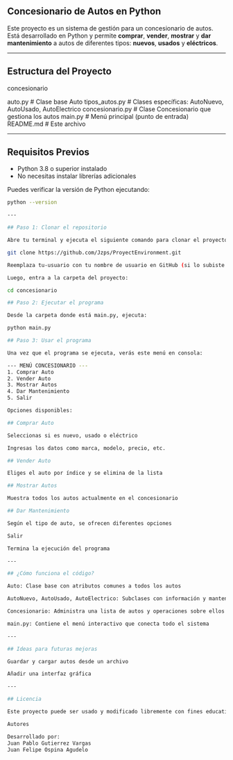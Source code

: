 ## Concesionario de Autos en Python

Este proyecto es un sistema de gestión para un concesionario de autos. Está desarrollado en Python y permite **comprar**, **vender**, **mostrar** y **dar mantenimiento** a autos de diferentes tipos: **nuevos**, **usados** y **eléctricos**.

---

## Estructura del Proyecto

concesionario

auto.py # Clase base Auto
tipos_autos.py # Clases específicas: AutoNuevo, AutoUsado, AutoElectrico
concesionario.py # Clase Concesionario que gestiona los autos
main.py # Menú principal (punto de entrada)
README.md # Este archivo

---

## Requisitos Previos

- Python 3.8 o superior instalado
- No necesitas instalar librerías adicionales

Puedes verificar la versión de Python ejecutando:

```bash
python --version

---

## Paso 1: Clonar el repositorio

Abre tu terminal y ejecuta el siguiente comando para clonar el proyecto:

git clone https://github.com/Jzps/ProyectEnvironment.git

Reemplaza tu-usuario con tu nombre de usuario en GitHub (si lo subiste allí).

Luego, entra a la carpeta del proyecto:

cd concesionario

## Paso 2: Ejecutar el programa

Desde la carpeta donde está main.py, ejecuta:

python main.py

## Paso 3: Usar el programa

Una vez que el programa se ejecuta, verás este menú en consola:

--- MENÚ CONCESIONARIO ---
1. Comprar Auto
2. Vender Auto
3. Mostrar Autos
4. Dar Mantenimiento
5. Salir

Opciones disponibles:

## Comprar Auto

Seleccionas si es nuevo, usado o eléctrico

Ingresas los datos como marca, modelo, precio, etc.

## Vender Auto

Eliges el auto por índice y se elimina de la lista

## Mostrar Autos

Muestra todos los autos actualmente en el concesionario

## Dar Mantenimiento

Según el tipo de auto, se ofrecen diferentes opciones

Salir

Termina la ejecución del programa

---

## ¿Cómo funciona el código?

Auto: Clase base con atributos comunes a todos los autos

AutoNuevo, AutoUsado, AutoElectrico: Subclases con información y mantenimiento específico

Concesionario: Administra una lista de autos y operaciones sobre ellos

main.py: Contiene el menú interactivo que conecta todo el sistema

---

## Ideas para futuras mejoras

Guardar y cargar autos desde un archivo

Añadir una interfaz gráfica

---

## Licencia

Este proyecto puede ser usado y modificado libremente con fines educativos o personales.

Autores

Desarrollado por:
Juan Pablo Gutierrez Vargas 
Juan Felipe Ospina Agudelo